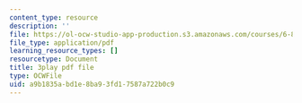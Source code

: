 ```yaml
---
content_type: resource
description: ''
file: https://ol-ocw-studio-app-production.s3.amazonaws.com/courses/6-890-algorithmic-lower-bounds-fun-with-hardness-proofs-fall-2014/a9b1835abd1e8ba93fd17587a722b0c9_7d73E1DiH0w.pdf
file_type: application/pdf
learning_resource_types: []
resourcetype: Document
title: 3play pdf file
type: OCWFile
uid: a9b1835a-bd1e-8ba9-3fd1-7587a722b0c9
---
```

